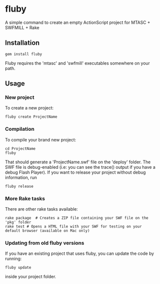 # fluby

A simple command to create an empty ActionScript project for MTASC + SWFMILL + Rake

## Installation

    gem install fluby

Fluby requires the 'mtasc' and 'swfmill' executables somewhere on your path.


## Usage

### New project

To create a new project:

    fluby create ProjectName


### Compilation

To compile your brand new project:

    cd ProjectName
    fluby

That should generate a 'ProjectName.swf' file on the 'deploy' folder. The SWF file is debug-enabled (i.e: you can see the trace() output if you have a debug Flash Player). If you want to release your project without debug information, run

    fluby release



### More Rake tasks

There are other rake tasks available:

    rake package  # Creates a ZIP file containing your SWF file on the 'pkg' folder
    rake test # Opens a HTML file with your SWF for testing on your default browser (available on Mac only)


### Updating from old fluby versions

If you have an existing project that uses fluby, you can update the code by running:

    fluby update

inside your project folder.